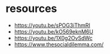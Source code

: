 <!-- from marty

## visitors and residence
This week, we'll be looking at the concept of Visitors and Residents as developed by Dave White. The V&R model is a simple idea that will help you better understand your current relationship with digital technology. We will also explore Marc Prensky's notion of digital natives and digital immigrants; an older idea that inspired the development of the visitor and resident modes of engagement.

You will be asked to complete a V&R map. This hands-on exercise—which can be completed with pen and paper or a digital tool like Microsoft PowerPoint, Google Slides, Apple Keynote or Miro—will force you to reflect on how you use digital technology in different contexts. This map will form the first part of your digital portfolio.

You will also be encouraged to explore your own "digital journey" by thinking about the different digital devices you have bought (or been given) over your lifetime.

## exploring your cyberselves
This week, you will learn about managing your online identity and digital footprints.
As part of your digital portfolio, you need to create an about.me and LinkedIn profile, or a well-crafted CV (if you would rather not use these two online services).

## questions
- data mining? 
- what could be happy with tech giants using?
-->

# resources
- https://youtu.be/sPOG3iThmRI
- https://youtu.be/kO569eknM6U
- https://youtu.be/1X0g2OvSdWc
- https://www.thesocialdilemma.com/

